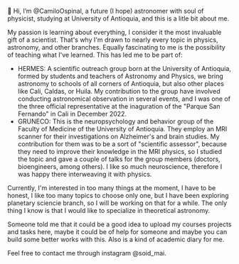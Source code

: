 👋 Hi, I’m @CamiloOspinal, a future (I hope) astronomer with soul of physicist, studying at University of Antioquia, and this is a litle bit about me.

My passion is learning about everything, I consider it the most invaluable gift of a scientist. That's why I'm drawn to nearly every topic in physics, 
astronomy, and other branches. Equally fascinating to me is the possibility of teaching what I've learned. This has led me to be part of:
* HERMES: A scientific outreach group born at the University of Antioquia, formed by students and teachers of Astronomy and Physics, we bring astronomy
to schools of all corners of Antioquia, but also other places like Cali, Caldas, or Huila. My contribution to the group have involved conducting astronomical observation
in several events, and I was one of the three official representative at the inaguration of the "Parque San Fernando" in Cali in December 2022.
* GRUNECO: This is the neuropsychology and behavior group of the Faculty of Medicine of the University of Antioquia. They employ an MRI scanner for their investigations
on Alzheimer's and brain studies. My contribution for them was to be a sort of "scientific assessor", because they need to improve their knowledge in the MRI physics,
so I studied the topic and gave a couple of talks for the group members (doctors, bioengineers, among others). I like so much neuroscience, therefore I was happy there
interweaving it with physics.

Currently, I'm interested in too many things at the moment, I have to be honest, I like too many topics to choose only one, but I have been exploring 
planetary sciencie branch, so I will be working on that for a while. The only thing I know is that I would like to specialize in theoretical astronomy.

Someone told me that it could be a good idea to upload my courses projects and tasks here, maybe it could be of help for someone and maybe you can build some
better works with this. Also is a kind of academic diary for me.

Feel free to contact me through instagram @soid_mai.

<!---
CamiloOspinal/CamiloOspinal is a ✨ special ✨ repository because its `README.md` (this file) appears on your GitHub profile.
You can click the Preview link to take a look at your changes.
--->
